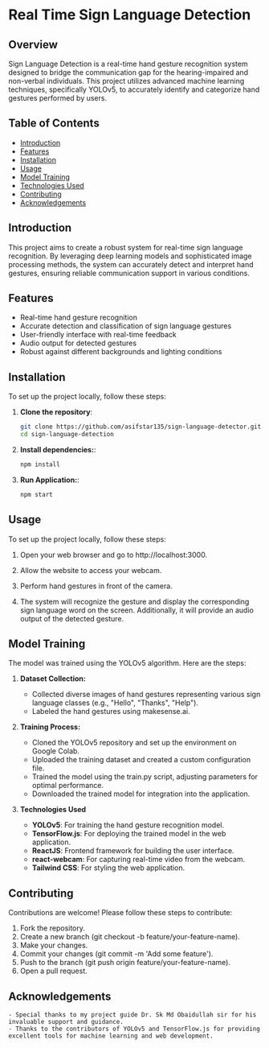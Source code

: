 # Real Time Sign Language Detection

## Overview

Sign Language Detection is a real-time hand gesture recognition system designed to bridge the communication gap for the hearing-impaired and non-verbal individuals. This project utilizes advanced machine learning techniques, specifically YOLOv5, to accurately identify and categorize hand gestures performed by users.

## Table of Contents

- [Introduction](#introduction)
- [Features](#features)
- [Installation](#installation)
- [Usage](#usage)
- [Model Training](#model-training)
- [Technologies Used](#technologies-used)
- [Contributing](#contributing)
- [Acknowledgements](#acknowledgements)

## Introduction

This project aims to create a robust system for real-time sign language recognition. By leveraging deep learning models and sophisticated image processing methods, the system can accurately detect and interpret hand gestures, ensuring reliable communication support in various conditions.

## Features

- Real-time hand gesture recognition
- Accurate detection and classification of sign language gestures
- User-friendly interface with real-time feedback
- Audio output for detected gestures
- Robust against different backgrounds and lighting conditions

## Installation

To set up the project locally, follow these steps:

1. **Clone the repository**:

   ```bash
   git clone https://github.com/asifstar135/sign-language-detector.git
   cd sign-language-detection
   ```

2. **Install dependencies:**:
   ```bash
   npm install
   ```
3. **Run Application:**:
   ```bash
   npm start
   ```

## Usage

To set up the project locally, follow these steps:

1. Open your web browser and go to http://localhost:3000.

2. Allow the website to access your webcam.

3. Perform hand gestures in front of the camera.

4. The system will recognize the gesture and display the corresponding sign language word on the screen. Additionally, it
   will provide an audio output of the detected gesture.

## Model Training

The model was trained using the YOLOv5 algorithm. Here are the steps:

1. **Dataset Collection:**
   - Collected diverse images of hand gestures representing various sign language classes (e.g., "Hello", "Thanks", "Help").
   - Labeled the hand gestures using makesense.ai.
2. **Training Process:**

   - Cloned the YOLOv5 repository and set up the environment on Google Colab.
   - Uploaded the training dataset and created a custom configuration file.
   - Trained the model using the train.py script, adjusting parameters for optimal performance.
   - Downloaded the trained model for integration into the application.

3. **Technologies Used**
   - **YOLOv5**: For training the hand gesture recognition model.
   - **TensorFlow.js**: For deploying the trained model in the web application.
   - **ReactJS**: Frontend framework for building the user interface.
   - **react-webcam**: For capturing real-time video from the webcam.
   - **Tailwind CSS**: For styling the web application.

## Contributing

Contributions are welcome! Please follow these steps to contribute:

1. Fork the repository.
2. Create a new branch (git checkout -b feature/your-feature-name).
3. Make your changes.
4. Commit your changes (git commit -m 'Add some feature').
5. Push to the branch (git push origin feature/your-feature-name).
6. Open a pull request.

## Acknowledgements

    - Special thanks to my project guide Dr. Sk Md Obaidullah sir for his invaluable support and guidance.
    - Thanks to the contributors of YOLOv5 and TensorFlow.js for providing excellent tools for machine learning and web development.
